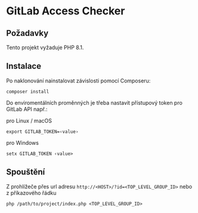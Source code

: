 GitLab Access Checker
=================

Požadavky
------------

Tento projekt vyžaduje PHP 8.1.


Instalace
------------

Po naklonování nainstalovat závislosti pomocí Composeru:

    composer install

Do enviromentálních proměnných je třeba nastavit přístupový token pro GitLab API např.:

pro Linux / macOS

    export GITLAB_TOKEN=‹value›

pro Windows

    setx GITLAB_TOKEN ‹value>


Spouštění
----------------

Z prohlížeče přes url adresu `http://<HOST>/?id=<TOP_LEVEL_GROUP_ID>` nebo z příkazového řádku

    php /path/to/project/index.php <TOP_LEVEL_GROUP_ID>
